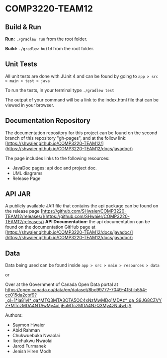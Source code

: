 # COMP3220-TEAM12

## Build & Run
**Run:** `./gradlew run` from the root folder.

**Build:** `./gradlew build` from the root folder.
## Unit Tests
All unit tests are done with JUnit 4 and can be found by going to `app > src > main > test > java`

To run the tests, in your terminal type `./gradlew test`

The output of your command will be a link to the index.html file that can be viewed in your browser.

## Documentation Repository
The documentation repository for this project can be found on the second branch of this repository "gh-pages", and at the follow link: [https://shwaier.github.io/COMP3220-TEAM12/](https://shwaier.github.io/COMP3220-TEAM12/docs/javadoc/)

The page includes links to the following resources:
- JavaDoc pages: api doc and project doc. 
- UML diagrams
- Release Page

## API JAR
A publicly available JAR file that contains the api package can be found on the release page [https://github.com/SHwaier/COMP3220-TEAM12/releases/](https://github.com/SHwaier/COMP3220-TEAM12/releases/)
**API Documentation:** the api documentation can be found on the documentation GitHub page at [https://shwaier.github.io/COMP3220-TEAM12/docs/javadoc/](https://shwaier.github.io/COMP3220-TEAM12/docs/javadoc/)

## Data
Data being used can be found inside `app > src > main > resources > data`

or

Over at the Government of Canada Open Data portal at <a href="https://open.canada.ca/data/en/dataset/8bc99777-7049-415f-b554-cc015da2cbf9?_gl=1*ia81yl*_ga*MTQ3MTA3OTA5OC4xNzMwMDg1MDAz*_ga_S9JG8CZVYZ*MTczMDA4NTAwMy4xLjEuMTczMDA4NzQ3My4zNi4wLjA">https://open.canada.ca/data/en/dataset/8bc99777-7049-415f-b554-cc015da2cbf9?_gl=1*ia81yl*_ga*MTQ3MTA3OTA5OC4xNzMwMDg1MDAz*_ga_S9JG8CZVYZ*MTczMDA4NTAwMy4xLjEuMTczMDA4NzQ3My4zNi4wLjA</a>


Authors:
- Saymon Hwaier
- Abid Rahman
- Chukwuebuka Nwaolai
- Ikechukwu Nwaolai
- Jarod Furmanek
- Jenish Hiren Modh
